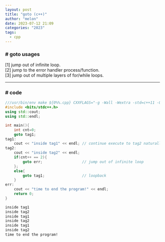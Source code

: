 ```yaml
---
layout: post
title: "goto (c++)"
author: "melon"
date: 2023-07-12 21:09
categories: "2023"
tags:
  - cpp
---
```


### # goto usages
[1] jump out of infinite loop.  
[2] jump to the error handler process/function.  
[3] jump out of multiple layers of for/while loops.

<hr>

### # code
```cpp
///usr/bin/env make ${0%%.cpp} CXXFLAGS="-g -Wall -Wextra -std=c++11 -O1" && exec ./${0%%.cpp}
#include <bits/stdc++.h>
using std::cout;
using std::endl;

int main(){
    int cnt=0;
    goto tag1;
tag1:
    cout << "inside tag1" << endl; // continue execute to tag2 naturally
tag2:
    cout << "inside tag2" << endl;
    if(cnt++ == 2){
        goto err;                  // jump out of infinite loop
    };
    else{
        goto tag1;                 // loopback
    }
err:
    cout << "time to end the program!" << endl;
    return 0;
}
```
```txt
inside tag1
inside tag2
inside tag1
inside tag2
inside tag1
inside tag2
time to end the program!
```
